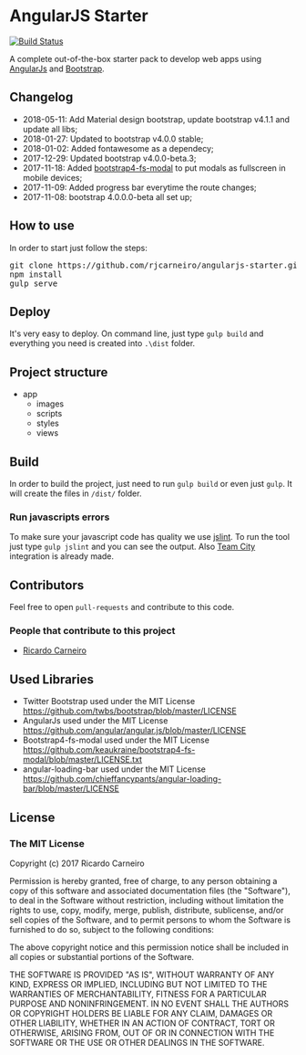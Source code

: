 # AngularJS Starter

[![Build Status](https://travis-ci.org/rjcarneiro/angularjs-starter.svg?branch=master)](https://travis-ci.org/rjcarneiro/angularjs-starter)

A complete out-of-the-box starter pack to develop web apps using [AngularJs](https://angularjs.org/) and [Bootstrap](http://getbootstrap.com/).

## Changelog

- 2018-05-11: Add Material design bootstrap, update bootstrap v4.1.1 and update all libs;
- 2018-01-27: Updated to bootstrap v4.0.0 stable;
- 2018-01-02: Added fontawesome as a dependecy;
- 2017-12-29: Updated bootstrap v4.0.0-beta.3;
- 2017-11-18: Added [bootstrap4-fs-modal](https://github.com/keaukraine/bootstrap4-fs-modal) to put modals as fullscreen in mobile devices;
- 2017-11-09: Added progress bar everytime the route changes;
- 2017-11-08: bootstrap 4.0.0.0-beta all set up;

## How to use

In order to start just follow the steps:

<pre>
git clone https://github.com/rjcarneiro/angularjs-starter.git
npm install
gulp serve
</pre>

## Deploy

It's very easy to deploy. On command line, just type `gulp build` and everything you need is created into `.\dist` folder.

## Project structure

- app
  - images
  - scripts
  - styles
  - views

## Build

In order to build the project, just need to run `gulp build` or even just `gulp`. It will create the files in `/dist/` folder.

### Run javascripts errors

To make sure your javascript code has quality we use [jslint](http://www.jslint.com/). To run the tool just type `gulp jslint` and you can see the output. Also [Team City](https://www.jetbrains.com/teamcity/) integration is already made.

## Contributors

Feel free to open `pull-requests` and contribute to this code.

### People that contribute to this project

- [Ricardo Carneiro](https://github.com/rjcarneiro)

## Used Libraries

- Twitter Bootstrap used under the MIT License <https://github.com/twbs/bootstrap/blob/master/LICENSE>
- AngularJs used under the MIT License <https://github.com/angular/angular.js/blob/master/LICENSE>
- Bootstrap4-fs-modal used under the MIT License <https://github.com/keaukraine/bootstrap4-fs-modal/blob/master/LICENSE.txt>
- angular-loading-bar used under the MIT License <https://github.com/chieffancypants/angular-loading-bar/blob/master/LICENSE>

## License

### The MIT License

Copyright (c) 2017 Ricardo Carneiro

Permission is hereby granted, free of charge, to any person obtaining a copy of this software and associated documentation files (the "Software"), to deal in the Software without restriction, including without limitation the rights to use, copy, modify, merge, publish, distribute, sublicense, and/or sell copies of the Software, and to permit persons to whom the Software is furnished to do so, subject to the following conditions:

The above copyright notice and this permission notice shall be included in all copies or substantial portions of the Software.

THE SOFTWARE IS PROVIDED "AS IS", WITHOUT WARRANTY OF ANY KIND, EXPRESS OR IMPLIED, INCLUDING BUT NOT LIMITED TO THE WARRANTIES OF MERCHANTABILITY, FITNESS FOR A PARTICULAR PURPOSE AND NONINFRINGEMENT. IN NO EVENT SHALL THE AUTHORS OR COPYRIGHT HOLDERS BE LIABLE FOR ANY CLAIM, DAMAGES OR OTHER LIABILITY, WHETHER IN AN ACTION OF CONTRACT, TORT OR OTHERWISE, ARISING FROM, OUT OF OR IN CONNECTION WITH THE SOFTWARE OR THE USE OR OTHER DEALINGS IN THE SOFTWARE.